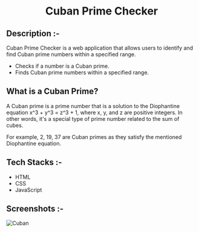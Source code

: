 # <p align="center">Cuban Prime Checker</p>

## Description :-

Cuban Prime Checker is a web application that allows users to identify and find Cuban prime numbers within a specified range.

* Checks if a number is a Cuban prime.
* Finds Cuban prime numbers within a specified range.

## What is a Cuban Prime?

A Cuban prime is a prime number that is a solution to the Diophantine equation x^3 + y^3 = z^3 + 1, where x, y, and z are positive integers. In other words, it's a special type of prime number related to the sum of cubes.

For example, 2, 19, 37 are Cuban primes as they satisfy the mentioned Diophantine equation.

## Tech Stacks :-

- HTML
- CSS
- JavaScript


## Screenshots :-
![Cuban](https://github.com/Rakesh9100/CalcDiverse/assets/125949765/61d9e288-e8bd-4be2-8a09-babb2bac3f1b)
